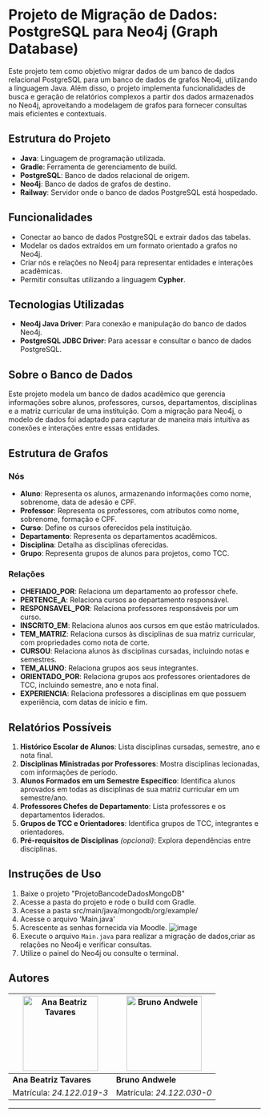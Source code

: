 # Projeto de Migração de Dados: PostgreSQL para Neo4j (Graph Database)

Este projeto tem como objetivo migrar dados de um banco de dados relacional PostgreSQL para um banco de dados de grafos Neo4j, utilizando a linguagem Java. Além disso, o projeto implementa funcionalidades de busca e geração de relatórios complexos a partir dos dados armazenados no Neo4j, aproveitando a modelagem de grafos para fornecer consultas mais eficientes e contextuais.



## Estrutura do Projeto

- **Java**: Linguagem de programação utilizada.
- **Gradle**: Ferramenta de gerenciamento de build.
- **PostgreSQL**: Banco de dados relacional de origem.
- **Neo4j**: Banco de dados de grafos de destino.
- **Railway**: Servidor onde o banco de dados PostgreSQL está hospedado.

## Funcionalidades

- Conectar ao banco de dados PostgreSQL e extrair dados das tabelas.
- Modelar os dados extraídos em um formato orientado a grafos no Neo4j.
- Criar nós e relações no Neo4j para representar entidades e interações acadêmicas.
- Permitir consultas utilizando a linguagem **Cypher**.

## Tecnologias Utilizadas

- **Neo4j Java Driver**: Para conexão e manipulação do banco de dados Neo4j.
- **PostgreSQL JDBC Driver**: Para acessar e consultar o banco de dados PostgreSQL.

## Sobre o Banco de Dados

Este projeto modela um banco de dados acadêmico que gerencia informações sobre alunos, professores, cursos, departamentos, disciplinas e a matriz curricular de uma instituição. Com a migração para Neo4j, o modelo de dados foi adaptado para capturar de maneira mais intuitiva as conexões e interações entre essas entidades.

## Estrutura de Grafos

### Nós

- **Aluno**: Representa os alunos, armazenando informações como nome, sobrenome, data de adesão e CPF.
- **Professor**: Representa os professores, com atributos como nome, sobrenome, formação e CPF.
- **Curso**: Define os cursos oferecidos pela instituição.
- **Departamento**: Representa os departamentos acadêmicos.
- **Disciplina**: Detalha as disciplinas oferecidas.
- **Grupo**: Representa grupos de alunos para projetos, como TCC.

### Relações

- **CHEFIADO_POR**: Relaciona um departamento ao professor chefe.
- **PERTENCE_A**: Relaciona cursos ao departamento responsável.
- **RESPONSAVEL_POR**: Relaciona professores responsáveis por um curso.
- **INSCRITO_EM**: Relaciona alunos aos cursos em que estão matriculados.
- **TEM_MATRIZ**: Relaciona cursos às disciplinas de sua matriz curricular, com propriedades como nota de corte.
- **CURSOU**: Relaciona alunos às disciplinas cursadas, incluindo notas e semestres.
- **TEM_ALUNO**: Relaciona grupos aos seus integrantes.
- **ORIENTADO_POR**: Relaciona grupos aos professores orientadores de TCC, incluindo semestre, ano e nota final.
- **EXPERIENCIA**: Relaciona professores a disciplinas em que possuem experiência, com datas de início e fim.

## Relatórios Possíveis

1. **Histórico Escolar de Alunos**: Lista disciplinas cursadas, semestre, ano e nota final.
2. **Disciplinas Ministradas por Professores**: Mostra disciplinas lecionadas, com informações de período.
3. **Alunos Formados em um Semestre Específico**: Identifica alunos aprovados em todas as disciplinas de sua matriz curricular em um semestre/ano.
4. **Professores Chefes de Departamento**: Lista professores e os departamentos liderados.
5. **Grupos de TCC e Orientadores**: Identifica grupos de TCC, integrantes e orientadores.
6. **Pré-requisitos de Disciplinas** *(opcional)*: Explora dependências entre disciplinas.

## Instruções de Uso

1. Baixe o projeto "ProjetoBancodeDadosMongoDB"
2. Acesse a pasta do projeto e rode o build com Gradle.
3. Acesse a pasta src/main/java/mongodb/org/example/
4. Acesse o arquivo 'Main.java'
5. Acrescente as senhas fornecida via Moodle.
   ![image](https://github.com/user-attachments/assets/913d86b3-6b66-42f8-8aad-71bd78338c89)
7. Execute o arquivo `Main.java` para realizar a migração de dados,criar as relações no Neo4j e verificar consultas.
8. Utilize o painel do Neo4j ou consulte o terminal.

## Autores

| <img src="https://avatars.githubusercontent.com/u/84588132?v=4" alt="Ana Beatriz Tavares" width="150"/> | <img src="https://avatars.githubusercontent.com/u/103201200?v=4" alt="Bruno Andwele" width="150"/> |
|-------------------------------------------------------------------------------------------------------|-----------------------------------------------------------------------------------------------------|
| **Ana Beatriz Tavares**                                                                              | **Bruno Andwele**                                                                                   |
| Matrícula: *24.122.019-3*                                                                            | Matrícula: *24.122.030-0*                                                                           |

---
